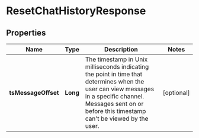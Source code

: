 

# ResetChatHistoryResponse


## Properties

| Name | Type | Description | Notes |
|------------ | ------------- | ------------- | -------------|
|**tsMessageOffset** | **Long** | The timestamp in Unix milliseconds indicating the point in time that determines when the user can view messages in a specific channel. Messages sent on or before this timestamp can&#39;t be viewed by the user. |  [optional] |



